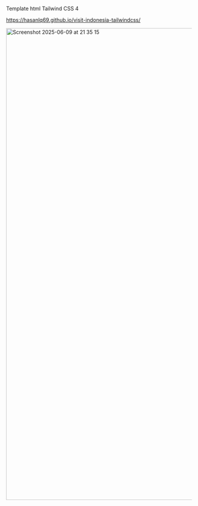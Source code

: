 Template html Tailwind CSS 4

https://hasanlq69.github.io/visit-indonesia-tailwindcss/

<img width="1280" alt="Screenshot 2025-06-09 at 21 35 15" src="https://github.com/user-attachments/assets/eb705a44-e76d-428e-80c8-a55d77446b9d" />
